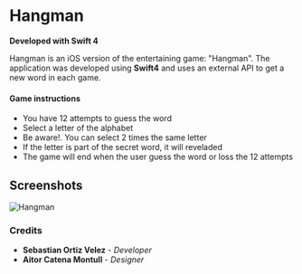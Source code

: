 # Hangman

**Developed with Swift 4**

Hangman is an iOS version of the entertaining game: "Hangman". The application was developed using **Swift4** and uses an external API to get a new word in each game.

#### Game instructions

- You have 12 attempts to guess the word 
- Select a letter of the alphabet
- Be aware!. You can select 2 times the same letter
- If the letter is part of the secret word, it will reveladed
- The game will end when the user guess the word or loss the 12 attempts
  
## Screenshots
  
![Hangman](https://i.ibb.co/LhYWHtg/hangman-50.png)
  
### Credits
  
- **Sebastian Ortiz Velez** - *Developer*
- **Aitor Catena Montull** - *Designer*
